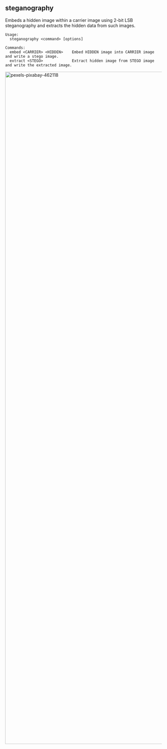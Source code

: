 ## steganography

Embeds a hidden image within a carrier image using 2-bit LSB steganography and extracts the hidden data from such
images.

```
Usage:
  steganography <command> [options]

Commands:
  embed <CARRIER> <HIDDEN>    Embed HIDDEN image into CARRIER image and write a stego image.
  extract <STEGO>             Extract hidden image from STEGO image and write the extracted image.
```

<img width="2160" height="2160" alt="pexels-pixabay-462118" src="https://github.com/user-attachments/assets/32ed2da6-e8b0-42a7-8523-ba4bde78e64b" />
